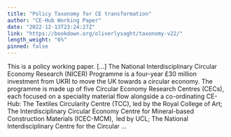 ```yaml
---
title: "Policy Taxonomy for CE transformation"
author: "CE-Hub Working Paper"
date: "2022-12-13T23:24:27Z"
link: "https://bookdown.org/oliverlysaght/taxonomy-v22/"
length_weight: "6%"
pinned: false
---
```


This is a policy working paper. [...] The National Interdisciplinary Circular Economy Research (NICER) Programme is a four-year £30 million investment from UKRI to move the UK towards a circular economy. The programme is made up of five Circular Economy Research Centres (CECs), each focused on a speciality material flow alongside a co-ordinating CE-Hub: The Textiles Circularity Centre (TCC), led by the Royal College of Art; The Interdisciplinary Circular Economy Centre for Mineral-based Construction Materials (ICEC-MCM),  led by UCL; The National Interdisciplinary Centre for the Circular ...
